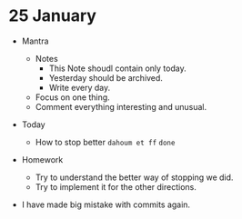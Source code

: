 # 25 January

* Mantra
  * Notes
    * This Note shoudl contain only today.
    * Yesterday should be archived.
    * Write every day.
  * Focus on one thing.
  * Comment everything interesting and unusual.
* Today
  * How to stop better `dahoum et ff` `done`
* Homework
  * Try to understand the better way of stopping we did.
  * Try to implement it for the other directions.

 * I have made big mistake with commits again. 